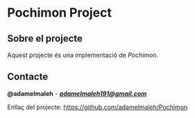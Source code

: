 
# Pochimon Project

## Sobre el projecte

Aquest projecte és una implementació de *Pochimon*.

## Contacte
**@adamelmaleh** - ***adamelmaleh191@gmail.com***

Enllaç del projecte:
https://github.com/adamelmaleh/Pochimon
